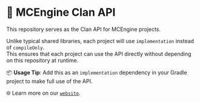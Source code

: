 # 🚀 MCEngine Clan API

This repository serves as the Clan API for MCEngine projects.

Unlike typical shared libraries, each project will use `implementation` instead of `compileOnly`.  
This ensures that each project can use the API directly without depending on this repository at runtime.

📦 **Usage Tip**: Add this as an `implementation` dependency in your Gradle project to make full use of the API.

🌐 Learn more on our [`website`](https://mcengine.github.io/clan-website/).
